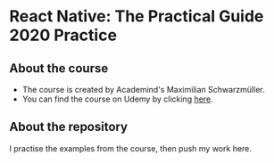 # React Native: The Practical Guide 2020 Practice

## About the course
* The course is created by Academind's Maximilian Schwarzmüller.
* You can find the course on Udemy by clicking [here](https://www.udemy.com/course/react-native-the-practical-guide/).

## About the repository
I practise the examples from the course, then push my work here.
